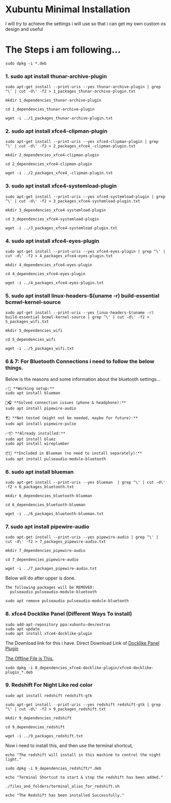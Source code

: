 # Xubuntu Minimal Installation


I will try to achieve the settings i will use so that i can get my own custom os design and useful 



# The Steps i am following...

```
sudo dpkg -i *.deb
```

### 1. sudo apt install thunar-archive-plugin

```
sudo apt-get install --print-uris --yes thunar-archive-plugin | grep ^\' | cut -d\' -f2 > 1_packages_thunar-archive-plugin.txt

mkdir 1_dependencies_thunar-archive-plugin

cd 1_dependencies_thunar-archive-plugin

wget -i ../1_packages_thunar-archive-plugin.txt
```


### 2. sudo apt install xfce4-clipman-plugin

```
sudo apt-get install --print-uris --yes xfce4-clipman-plugin | grep ^\' | cut -d\' -f2 > 2_packages_xfce4_-clipman-plugin.txt

mkdir 2_dependencies_xfce4-clipman-plugin

cd 2_dependencies_xfce4-clipman-plugin

wget -i ../2_packages_xfce4_-clipman-plugin.txt 
``` 



### 3. sudo apt install xfce4-systemload-plugin

```
sudo apt-get install --print-uris --yes xfce4-systemload-plugin | grep ^\' | cut -d\' -f2 > 3_packages_xfce4-systemload-plugin.txt

mkdir 3_dependencies_xfce4-systemload-plugin

cd 3_dependencies_xfce4-systemload-plugin

wget -i ../3_packages_xfce4-systemload-plugin.txt
```


### 4. sudo apt install xfce4-eyes-plugin

```
sudo apt-get install --print-uris --yes xfce4-eyes-plugin | grep ^\' | cut -d\' -f2 > 4_packages_xfce4-eyes-plugin.txt

mkdir 4_dependencies_xfce4-eyes-plugin

cd 4_dependencies_xfce4-eyes-plugin

wget -i ../4_packages_xfce4-eyes-plugin.txt
```


<!-- Below will use to wifi will work from now. -->
### 5. sudo apt install linux-headers-$(uname -r) build-essential bcmwl-kernel-source

```
sudo apt-get install --print-uris --yes linux-headers-$(uname -r) build-essential bcmwl-kernel-source | grep ^\' | cut -d\' -f2 > 5_packages_wifi.txt

mkdir 5_dependencies_wifi

cd 5_dependencies_wifi

wget -i ../5_packages_wifi.txt
```





### 6 & 7: For Bluetooth Connections i need to follow the below things.
Below is the reasons and some information about the bluetooth settings...

```
✅🔧 **Working setup:**
sudo apt install blueman

🎯🎧 **Solved connection issues (phone & headphone):**
sudo apt install pipewire-audio 

❓🤔 **Not tested (might not be needed, maybe for future):**
sudo apt install pipewire-pulse

✅📦 **Already installed:**
sudo apt install bluez
sudo apt install wireplumber

📦🚫 **Included in Blueman (no need to install separately):**
sudo apt install pulseaudio-module-bluetooth
```




### 6. sudo apt install blueman 

```
sudo apt-get install --print-uris --yes blueman  | grep ^\' | cut -d\' -f2 > 6_packages_bluetooth.txt

mkdir 6_dependencies_bluetooth-blueman

cd 6_dependencies_bluetooth-blueman

wget -i ../6_packages_bluetooth-blueman.txt
```




### 7. sudo apt install pipewire-audio 

```
sudo apt-get install --print-uris --yes pipewire-audio | grep ^\' | cut -d\' -f2 > 7_packages_pipewire-audio.txt

mkdir 7_dependencies_pipewire-audio

cd 7_dependencies_pipewire-audio

wget -i ../7_packages_pipewire-audio.txt
```


Below will do after upper is done.
```
The following packages will be REMOVED:
  pulseaudio pulseaudio-module-bluetooth
  
sudo apt remove pulseaudio pulseaudio-module-bluetooth

```





### 8. xfce4 Docklike Panel (Different Ways To install)

```
sudo add-apt-repository ppa:xubuntu-dev/extras
sudo apt update
sudo apt install xfce4-docklike-plugin
```

The Download link for this i have. 
Direct Download Link of [Docklike Panel Plugin](https://ppa.launchpadcontent.net/xubuntu-dev/extras/ubuntu/pool/main/x/xfce4-docklike-plugin/xfce4-docklike-plugin_0.4.2-0ppa1~bpo24.04_amd64.deb
)

[The Offline File is This.](./8_dependencies_xfce4-docklike-plugin/xfce4-docklike-plugin_0.4.2-0ppa1~bpo24.04_amd64.deb)

```
sudo dpkg -i 8_dependencies_xfce4-docklike-plugin/xfce4-docklike-plugin_*.deb 
```







### 9. Redshift For Night Like red color
`sudo apt install redshift redshift-gtk`

```
sudo apt-get install --print-uris --yes redshift redshift-gtk | grep ^\' | cut -d\' -f2 > 9_packages_redshift.txt

mkdir 9_dependencies_redshift

cd 9_dependencies_redshift

wget -i ../9_packages_redshift.txt
```

Now i need to install this, and then use the terminal shortcut,

```
echo "The redshift will install in this machine to control the night light."

sudo dpkg -i 9_dependencies_redshift/*.deb

echo "Terminal Shortcut to start & stop the redshift has been added."

./files_and_folders/terminal_alias_for_redshift.sh 

echo "The Redshift has been installed Successfully."
```


















